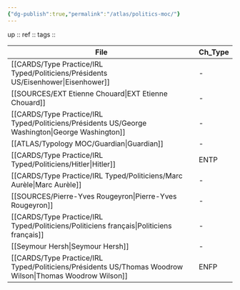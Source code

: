 ```yaml
---
{"dg-publish":true,"permalink":"/atlas/politics-moc/"}
---
```


up :: 
ref :: 
tags :: 

| File                                                                                                        | Ch_Type |
| ----------------------------------------------------------------------------------------------------------- | ------- |
| [[CARDS/Type Practice/IRL Typed/Politiciens/Présidents US/Eisenhower\|Eisenhower]]                       | \-      |
| [[SOURCES/EXT Etienne Chouard\|EXT Etienne Chouard]]                                                     | \-      |
| [[CARDS/Type Practice/IRL Typed/Politiciens/Présidents US/George Washington\|George Washington]]         | \-      |
| [[ATLAS/Typology MOC/Guardian\|Guardian]]                                                                | \-      |
| [[CARDS/Type Practice/IRL Typed/Politiciens/Hitler\|Hitler]]                                             | ENTP    |
| [[CARDS/Type Practice/IRL Typed/Politiciens/Marc Aurèle\|Marc Aurèle]]                                   | \-      |
| [[SOURCES/Pierre-Yves Rougeyron\|Pierre-Yves Rougeyron]]                                                 | \-      |
| [[CARDS/Type Practice/IRL Typed/Politiciens/Politiciens français\|Politiciens français]]                 | \-      |
| [[Seymour Hersh\|Seymour Hersh]]                                                                         | \-      |
| [[CARDS/Type Practice/IRL Typed/Politiciens/Présidents US/Thomas Woodrow Wilson\|Thomas Woodrow Wilson]] | ENFP    |

